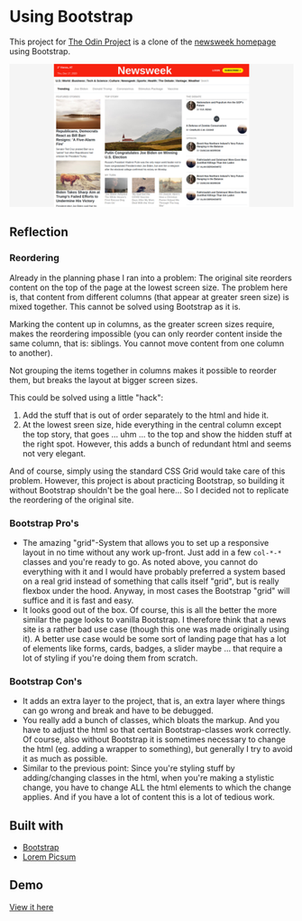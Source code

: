 # Using Bootstrap

This project for [The Odin Project](https://www.theodinproject.com) is a clone of the [newsweek homepage](https://www.newsweek.com/) using Bootstrap.

![Screenshot](screenshot.png)

## Reflection

### Reordering

Already in the planning phase I ran into a problem: The original site reorders content on the top of the page at the lowest screen size. The problem here is, that content from different columns (that appear at greater sreen size) is mixed together. This cannot be solved using Bootstrap as it is.

Marking the content up in columns, as the greater screen sizes require, makes the reordering impossible (you can only reorder content inside the same column, that is: siblings. You cannot move content from one column to another).

Not grouping the items together in columns makes it possible to reorder them, but breaks the layout at bigger screen sizes.

This could be solved using a little "hack":

1. Add the stuff that is out of order separately to the html and hide it.
2. At the lowest sreen size, hide everything in the central column except the top story, that goes ... uhm ... to the top and show the hidden stuff at the right spot. However, this adds a bunch of redundant html and seems not very elegant.

And of course, simply using the standard CSS Grid would take care of this problem. However, this project is about practicing Bootstrap, so building it without Bootstrap shouldn't be the goal here... So I decided not to replicate the reordering of the original site.

### Bootstrap Pro's

- The amazing "grid"-System that allows you to set up a responsive layout in no time without any work up-front. Just add in a few `col-*-*` classes and you're ready to go. As noted above, you cannot do everything with it and I would have probably preferred a system based on a real grid instead of something that calls itself "grid", but is really flexbox under the hood. Anyway, in most cases the Bootstrap "grid" will suffice and it is fast and easy.
- It looks good out of the box. Of course, this is all the better the more similar the page looks to vanilla Bootstrap. I therefore think that a news site is a rather bad use case (though this one was made originally using it). A better use case would be some sort of landing page that has a lot of elements like forms, cards, badges, a slider maybe ... that require a lot of styling if you're doing them from scratch.

### Bootstrap Con's

- It adds an extra layer to the project, that is, an extra layer where things can go wrong and break and have to be debugged.
- You really add a bunch of classes, which bloats the markup. And you have to adjust the html so that certain Bootstrap-classes work correctly. Of course, also without Bootstrap it is sometimes necessary to change the html (eg. adding a wrapper to something), but generally I try to avoid it as much as possible.
- Similar to the previous point: Since you're styling stuff by adding/changing classes in the html, when you're making a stylistic change, you have to change ALL the html elements to which the change applies. And if you have a lot of content this is a lot of tedious work.

## Built with

- [Bootstrap](https://getbootstrap.com/)
- [Lorem Picsum](https://picsum.photos)

## Demo

[View it here](https://reinimax.github.io/newsweek/)
